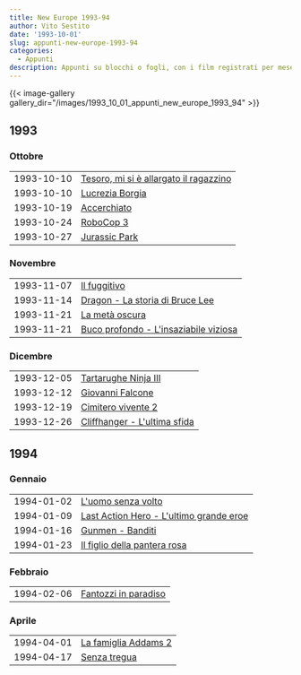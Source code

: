 ```yaml
---
title: New Europe 1993-94
author: Vito Sestito
date: '1993-10-01'
slug: appunti-new-europe-1993-94
categories:
  - Appunti
description: Appunti su blocchi o fogli, con i film registrati per mese. Riportano gli incassi dei film quando disponibili.
---
```



{{< image-gallery gallery_dir="/images/1993_10_01_appunti_new_europe_1993_94" >}}





## 1993
### Ottobre


|           |                                       |
|:----------|:--------------------------------------|
|1993-10-10 |[Tesoro, mi si è allargato il ragazzino](https://www.imdb.com/title/tt0104437/)|
|1993-10-10 |[Lucrezia Borgia](https://www.imdb.com/title/tt0150056/)|
|1993-10-19 |[Accerchiato](https://www.imdb.com/title/tt0107711/)|
|1993-10-24 |[RoboCop 3](https://www.imdb.com/title/tt0107978/)|
|1993-10-27 |[Jurassic Park](https://www.imdb.com/title/tt0107290/)|

### Novembre


|           |                                      |
|:----------|:-------------------------------------|
|1993-11-07 |[Il fuggitivo](https://www.imdb.com/title/tt0106977/)|
|1993-11-14 |[Dragon - La storia di Bruce Lee](https://www.imdb.com/title/tt0106770/)|
|1993-11-21 |[La metà oscura](https://www.imdb.com/title/tt0106664/)|
|1993-11-21 |[Buco profondo - L'insaziabile viziosa](https://www.imdb.com/title/tt0158525/)|

### Dicembre


|           |                             |
|:----------|:----------------------------|
|1993-12-05 |[Tartarughe Ninja III](https://www.imdb.com/title/tt0108308/)|
|1993-12-12 |[Giovanni Falcone](https://www.imdb.com/title/tt0126320/)|
|1993-12-19 |[Cimitero vivente 2](https://www.imdb.com/title/tt0105128/)|
|1993-12-26 |[Cliffhanger - L'ultima sfida](https://www.imdb.com/title/tt0106582/)|

## 1994
### Gennaio


|           |                                        |
|:----------|:---------------------------------------|
|1994-01-02 |[L'uomo senza volto](https://www.imdb.com/title/tt0107501/)|
|1994-01-09 |[Last Action Hero - L'ultimo grande eroe](https://www.imdb.com/title/tt0107362/)|
|1994-01-16 |[Gunmen - Banditi](https://www.imdb.com/title/tt0109959/)|
|1994-01-23 |[Il figlio della pantera rosa](https://www.imdb.com/title/tt0108187/)|

### Febbraio


|           |                     |
|:----------|:--------------------|
|1994-02-06 |[Fantozzi in paradiso](https://www.imdb.com/title/tt0106867/)|

### Aprile


|           |                     |
|:----------|:--------------------|
|1994-04-01 |[La famiglia Addams 2](https://www.imdb.com/title/tt0106220/)|
|1994-04-17 |[Senza tregua](https://www.imdb.com/title/tt0107076/)|


